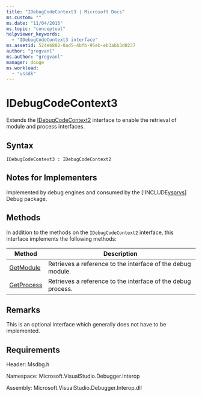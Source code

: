 ```yaml
---
title: "IDebugCodeContext3 | Microsoft Docs"
ms.custom: ""
ms.date: "11/04/2016"
ms.topic: "conceptual"
helpviewer_keywords: 
  - "IDebugCodeContext3 interface"
ms.assetid: 524eb882-0ad5-4bfb-95eb-eb3abb3d0237
author: "gregvanl"
ms.author: "gregvanl"
manager: douge
ms.workload: 
  - "vssdk"
---
```

# IDebugCodeContext3
Extends the [IDebugCodeContext2](../../../extensibility/debugger/reference/idebugcodecontext2.md) interface to enable the retrieval of module and process interfaces.  
  
## Syntax  
  
```  
IDebugCodeContext3 : IDebugCodeContext2  
```  
  
## Notes for Implementers  
 Implemented by debug engines and consumed by the [!INCLUDE[vsprvs](../../../code-quality/includes/vsprvs_md.md)] Debug package.  
  
## Methods  
 In addition to the methods on the `IDebugCodeContext2` interface, this interface implements the following methods:  
  
|Method|Description|  
|------------|-----------------|  
|[GetModule](../../../extensibility/debugger/reference/idebugcodecontext3-getmodule.md)|Retrieves a reference to the interface of the debug module.|  
|[GetProcess](../../../extensibility/debugger/reference/idebugcodecontext3-getprocess.md)|Retrieves a reference to the interface of the debug process.|  
  
## Remarks  
 This is an optional interface which generally does not have to be implemented.  
  
## Requirements  
 Header: Msdbg.h  
  
 Namespace: Microsoft.VisualStudio.Debugger.Interop  
  
 Assembly: Microsoft.VisualStudio.Debugger.Interop.dll